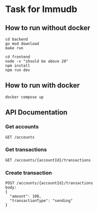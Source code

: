 # Task for Immudb

## How to run without docker

```
cd backend
go mod download
make run
```

```
cd frontend
node -v "should be above 20"
npm install
npm run dev
```

## How to run with docker

```
docker compose up
```

## API Documentation

### Get accounts

```
GET /accounts
```

### Get transactions

```
GET /accounts/{accountId}/transactions
```

### Create transaction

```
POST /accounts/{accountId}/transactions
body:
{
  "amount": 100,
  "transactionType": "sending"
}
```
